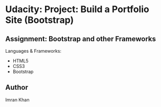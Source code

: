 <h1>Udacity: Project: Build a Portfolio Site (Bootstrap)</h1>

<h2>Assignment: Bootstrap and other Frameworks</h2>

Languages & Frameworks:
* HTML5
* CSS3
* Bootstrap

<h2>Author</h2>
Imran Khan